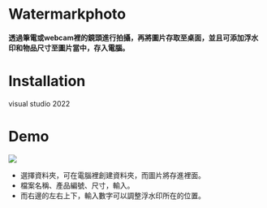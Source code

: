 # Watermarkphoto


**透過筆電或webcam裡的鏡頭進行拍攝，再將圖片存取至桌面，並且可添加浮水印和物品尺寸至圖片當中，存入電腦。**
# Installation
visual studio 2022
# Demo
![](https://i.imgur.com/4oRa0CY.png)
* 選擇資料夾，可在電腦裡創建資料夾，而圖片將存進裡面。
* 檔案名稱、產品編號、尺寸，輸入。
* 而右邊的左右上下，輸入數字可以調整浮水印所在的位置。


